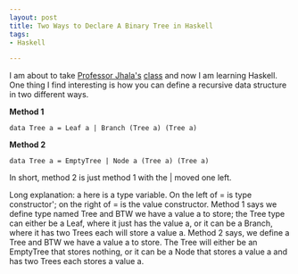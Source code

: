 ```yaml
---
layout: post
title: Two Ways to Declare A Binary Tree in Haskell
tags:
- Haskell

---
```


I am about to take [Professor Jhala's](https://ranjitjhala.github.io/) [class](http://ucsd-pl.github.io/cse230/) and now I am learning Haskell. One thing I find interesting is how you can define a recursive data structure in two different ways.

**Method 1**

```
data Tree a = Leaf a | Branch (Tree a) (Tree a)
```

**Method 2**

```
data Tree a = EmptyTree | Node a (Tree a) (Tree a)
```

In short, method 2 is just method 1 with the | moved one left. 

Long explanation: a here is a type variable. On the left of = is type constructor'; on the right of = is the value constructor. Method 1 says we define type named Tree and BTW we have a value a to store; the Tree type can either be a Leaf, where it just has the value a, or it can be a Branch, where it has two Trees each will store a value a. Method 2 says, we define a Tree and BTW we have a value a to store. The Tree will either be an EmptyTree that stores nothing, or it can be a Node that stores a value a and has two Trees  each stores a value a.